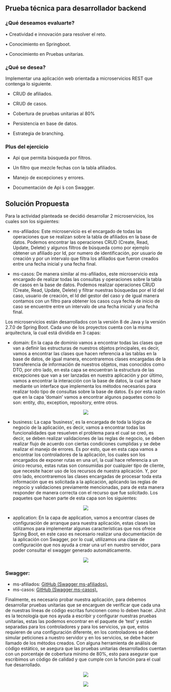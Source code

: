 ## Prueba técnica para desarrollador backend

### ¿Qué deseamos evaluarte?

• Creatividad e innovación para resolver el reto.

• Conocimiento en Springboot.

• Conocimiento en Pruebas unitarias.

### ¿Qué se desea?

Implementar una aplicación web orientada a microservicios REST que contenga lo
siguiente.

- CRUD de afiliados.

- CRUD de casos.

- Cobertura de pruebas unitarias al 80%

- Persistencia en base de datos.

- Estrategia de branching.

### Plus del ejercicio

- Api que permita búsqueda por filtros.

- Un filtro que mezcle fechas con la tabla afiliados.

- Manejo de excepciones y errores.

- Documentación de Api ́s con Swagger.

## Solución Propuesta

Para la actividad planteada se decidió desarrollar 2 microservicios, los cuales son los siguientes:

- ms-afiliados: Este microservicio es el encargado de todas las operaciones que se realizan
sobre la tabla de afiliados en la base de datos. Podemos encontrar las operaciones CRUD
(Create, Read, Update, Delete) y algunos filtros de búsqueda como por ejemplo obtener
un afiliado por Id, por numero de identificación, por usuario de creación y por un intervalo
que filtra los afiliados que fueron creados entre una fecha inicial y una fecha final.

- ms-casos: De manera similar al ms-afiliados, este microservicio esta encargado de realizar
todas las consultas y operaciones sobre la tabla de casos en la base de datos. Podemos
realizar operaciones CRUD (Create, Read, Update, Delete) y filtrar nuestras búsquedas por
el Id del caso, usuario de creación, el Id del gestor del caso y de igual manera contamos
con un filtro para obtener los casos cuya fecha de inicio de caso se encuentre entre un
intervalo de una fecha inicial y una fecha final.

Los microservicios están desarrollados con la versión 8 de Java y la versión 2.7.0 de Spring Boot.
Cada uno de los proyectos cuenta con la misma arquitectura, la cual está dividida en 3 capas:

- domain: En la capa de dominio vamos a encontrar todas las clases que van a definir las
estructuras de nuestros objetos principales, es decir, vamos a encontrar las clases que
hacen referencia a las tablas en la base de datos, de igual manera, encontraremos clases
encargadas de la transferencia de información de nuestros objetos, mas conocidos como
DTO, por otro lado, en esta capa se encuentran la estructura de las excepciones que van a
ser lanzadas en nuestra aplicación y por último, vamos a encontrar la interacción con la
base de datos, la cual se hace mediante un interface que implementa los métodos
necesarios para realizar todo tipo de consultas sobre la base de datos.
Es por esta razón que en la capa ‘domain’ vamos a encontrar algunos paquetes como lo
son: entity, dto, exception, repository, entre otros.

<p align="center"> 
<img src="https://github.com/Elmigue10/Prueba-tecnica-nttdata/blob/feature/documentacion-ms/Documentos/Imagenes/domain_package.png">
</p>

- business: La capa ‘business’, es la encargada de toda la lógica de negocio de la aplicación,
es decir, vamos a encontrar todas las funcionalidades que resuelven el problema para el
cual se creó, es decir, se deben realizar validaciones de las reglas de negocio, se deben
realizar flujo de acuerdo con ciertas condiciones cumplidas y se debe realizar el manejo de
errores. Es por esto, que en esta capa vamos a encontrar los controladores de la
aplicación, los cuales son los encargados de exponer rutas en una url, la cual hace
referencia a un único recurso, estas rutas son consumidas por cualquier tipo de cliente,
que necesite hacer uso de los recursos de nuestra aplicación. Y, por otro lado,
encontraremos las clases encargadas de procesar toda esta información que es solicitada a
la aplicación, aplicando las reglas de negocio y validaciones previamente mencionadas,
para de esta manera responder de manera correcta con el recurso que fue solicitado. Los
paquetes que hacen parte de esta capa son los siguientes:

<p align="center"> 
<img src="https://github.com/Elmigue10/Prueba-tecnica-nttdata/blob/feature/documentacion-ms/Documentos/Imagenes/business_package.png">
</p>

- application: En la capa de application, vamos a encontrar clases de configuración de
arranque para nuestra aplicación, estas clases las utilizamos para implementar algunas
características que nos ofrece Spring Boot, en este caso es necesario realizar una
documentación de la aplicación con Swagger, por lo cual, utilizamos una clase de
configuración que nos ayuda a crear una url en nuestro servidor, para poder consultar el
swagger generado automáticamente.

<p align="center"> 
<img src="https://github.com/Elmigue10/Prueba-tecnica-nttdata/blob/feature/documentacion-ms/Documentos/Imagenes/application_package.png">
</p>

### Swagger:

- ms-afiliados: [GitHub (Swagger ms-afiliados).](https://github.com/Elmigue10/Prueba-tecnica-nttdata/blob/feature/documentacion-ms/Documentos/Swagger%20ms-afiliados.yml)
- ms-casos: [GitHub (Swagger ms-casos).](https://github.com/Elmigue10/Prueba-tecnica-nttdata/blob/feature/documentacion-ms/Documentos/Swagger%20ms-casos.yml)

Finalmente, es necesario probar nuestra aplicación, para debemos desarrollar pruebas unitarias que
se encarguen de verificar que cada una de nuestras líneas de código escritas funcionen como lo
deben hacer. JUnit es la tecnología que nos ayuda a escribir y configurar nuestras pruebas unitarias,
estas las podemos encontrar en el paquete de ‘test’ y están separadas para los controladores y para
los servicios, ya que, estos requieren de una configuración diferente, en los controladores se deben
simular peticiones a nuestro servidor y en los servicios, se debe hacer llamado de los métodos
creados. Con alguna herramienta de análisis de código estático, se asegura que las pruebas unitarias
desarrollados cuentan con un porcentaje de cobertura mínimo de 80%, esto para asegurar que
escribimos un código de calidad y que cumple con la función para el cual fue desarrollado.

<p align="center"> 
<img src="https://github.com/Elmigue10/Prueba-tecnica-nttdata/blob/feature/documentacion-ms/Documentos/Imagenes/coverage.png">
</p>

<p align="center"> 
<img src="https://github.com/Elmigue10/Prueba-tecnica-nttdata/blob/feature/documentacion-ms/Documentos/Imagenes/package_coverage.png">
</p>